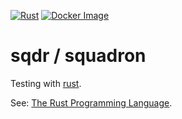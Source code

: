 [![Rust](https://github.com/cvdg/sqdr/actions/workflows/rust.yml/badge.svg?branch=main)](https://github.com/cvdg/sqdr/actions/workflows/rust.yml)
[![Docker Image](https://github.com/cvdg/sqdr/actions/workflows/docker-image.yml/badge.svg)](https://github.com/cvdg/sqdr/actions/workflows/docker-image.yml)

# sqdr / squadron

Testing with [rust](https://www.rust-lang.org/).

See: [The Rust Programming Language](https://doc.rust-lang.org/book/).
